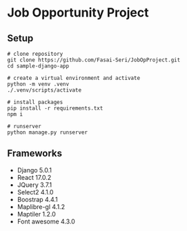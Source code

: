 # Job Opportunity Project

## Setup

``` Shell
# clone repository
git clone https://github.com/Fasai-Seri/JobOpProject.git
cd sample-django-app

# create a virtual environment and activate
python -m venv .venv
./.venv/scripts/activate

# install packages
pip install -r requirements.txt
npm i

# runserver
python manage.py runserver
```

## Frameworks

- Django 5.0.1
- React 17.0.2
- JQuery 3.7.1
- Select2 4.1.0
- Boostrap 4.4.1
- Maplibre-gl 4.1.2
- Maptiler 1.2.0
- Font awesome 4.3.0
